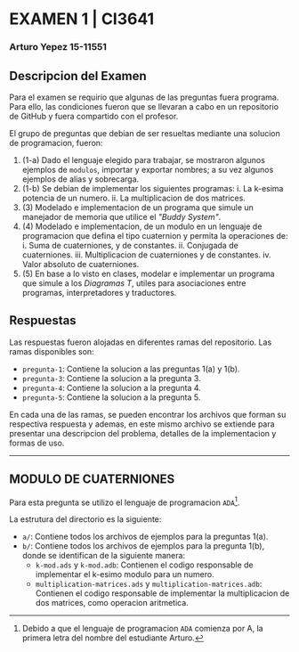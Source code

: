 # EXAMEN 1 | CI3641
### Arturo Yepez 15-11551

## Descripcion del Examen

Para el examen se requirio que algunas de las preguntas fuera programa. Para ello, las condiciones fueron que se llevaran a cabo en un repositorio de GitHub y fuera compartido con el profesor.

El grupo de preguntas que debian de ser resueltas mediante una solucion de programacion, fueron:

1. (1-a) Dado el lenguaje elegido para trabajar, se mostraron algunos ejemplos de `modulos`, importar y exportar nombres; a su vez algunos ejemplos de alias y sobrecarga.
2. (1-b) Se debian de implementar los siguientes programas:
  i. La k-esima potencia de un numero.
  ii. La multiplicacion de dos matrices.
3. (3) Modelado e implementacion de un programa que simule un manejador de memoria que utilice el *"Buddy System"*.
4. (4) Modelado e implementacion, de un modulo en un lenguaje de programacion que defina el tipo cuaternion y permita la operaciones de:
  i. Suma de cuaterniones, y de constantes.
  ii. Conjugada de cuaterniones.
  iii. Multiplicacion de cuaterniones y de constantes.
  iv. Valor absoluto de cuaterniones.
5. (5) En base a lo visto en clases, modelar e implementar un programa que simule a los *Diagramas T*, utiles para asociaciones entre programas, interpretadores y traductores.

## Respuestas

Las respuestas fueron alojadas en diferentes ramas del repositorio. Las ramas disponibles son:

- `pregunta-1`: Contiene la solucion a las preguntas 1(a) y 1(b).
- `pregunta-3`: Contiene la solucion a la pregunta 3.
- `pregunta-4`: Contiene la solucion a la pregunta 4.
- `pregunta-5`: Contiene la solucion a la pregunta 5.

En cada una de las ramas, se pueden encontrar los archivos que forman su respectiva respuesta y ademas, en este mismo archivo se extiende para presentar una descripcion del problema, detalles de la implementacion y formas de uso.

---

## MODULO DE CUATERNIONES

Para esta pregunta se utilizo el lenguaje de programacion `ADA`[^1].

La estrutura del directorio es la siguiente:

- `a/`: Contiene todos los archivos de ejemplos para la preguntas 1(a).
- `b/`: Contiene todos los archivos de ejemplos para la pregunta 1(b), donde se identifican de la siguiente manera:
  - `k-mod.ads` y `k-mod.adb`: Contienen el codigo responsable de implementar el k-esimo modulo para un numero.
  - `multiplication-matrices.ads` y `multiplication-matrices.adb`: Contienen el codigo responsable de implementar la multiplicacion de dos matrices, como operacion aritmetica.


[^1]: Debido a que el lenguaje de programacion `ADA` comienza por A, la primera letra del nombre del estudiante Arturo.
